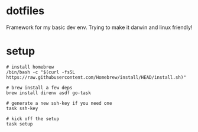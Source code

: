 # dotfiles
Framework for my basic dev env. Trying to make it darwin and linux friendly!

# setup
```
# install homebrew
/bin/bash -c "$(curl -fsSL https://raw.githubusercontent.com/Homebrew/install/HEAD/install.sh)"

# brew install a few deps
brew install direnv asdf go-task

# generate a new ssh-key if you need one
task ssh-key

# kick off the setup
task setup
```
